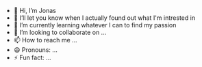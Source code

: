 - 👋 Hi, I’m Jonas
- 👀 I’ll let you know when I actually found out what I'm intrested in
- 🌱 I’m currently learning whatever I can to find my passion 
- 💞️ I’m looking to collaborate on ...
- 📫 How to reach me ...
- 😄 Pronouns: ...
- ⚡ Fun fact: ...

<!---
JonasBear/JonasBear is a ✨ special ✨ repository because its `README.md` (this file) appears on your GitHub profile.
You can click the Preview link to take a look at your changes.
--->
